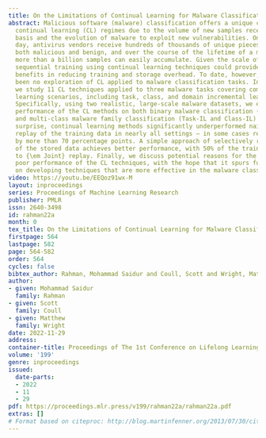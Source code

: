 ```yaml
---
title: On the Limitations of Continual Learning for Malware Classification
abstract: Malicious software (malware) classification offers a unique challenge for
  continual learning (CL) regimes due to the volume of new samples received on a daily
  basis and the evolution of malware to exploit new vulnerabilities. On a typical
  day, antivirus vendors receive hundreds of thousands of unique pieces of software,
  both malicious and benign, and over the course of the lifetime of a malware classifier,
  more than a billion samples can easily accumulate. Given the scale of the problem,
  sequential training using continual learning techniques could provide substantial
  benefits in reducing training and storage overhead. To date, however, there has
  been no exploration of CL applied to malware classification tasks. In this paper,
  we study 11 CL techniques applied to three malware tasks covering common incremental
  learning scenarios, including task, class, and domain incremental learning (IL).
  Specifically, using two realistic, large-scale malware datasets, we evaluate the
  performance of the CL methods on both binary malware classification (Domain-IL)
  and multi-class malware family classification (Task-IL and Class-IL) tasks. To our
  surprise, continual learning methods significantly underperformed naive {\em Joint}
  replay of the training data in nearly all settings – in some cases reducing accuracy
  by more than 70 percentage points. A simple approach of selectively replaying 20%
  of the stored data achieves better performance, with 50% of the training time compared
  to {\em Joint} replay. Finally, we discuss potential reasons for the unexpectedly
  poor performance of the CL techniques, with the hope that it spurs further research
  on developing techniques that are more effective in the malware classification domain.
video: https://youtu.be/EEQoz91wx-M
layout: inproceedings
series: Proceedings of Machine Learning Research
publisher: PMLR
issn: 2640-3498
id: rahman22a
month: 0
tex_title: On the Limitations of Continual Learning for Malware Classification
firstpage: 564
lastpage: 582
page: 564-582
order: 564
cycles: false
bibtex_author: Rahman, Mohammad Saidur and Coull, Scott and Wright, Matthew
author:
- given: Mohammad Saidur
  family: Rahman
- given: Scott
  family: Coull
- given: Matthew
  family: Wright
date: 2022-11-29
address:
container-title: Proceedings of The 1st Conference on Lifelong Learning Agents
volume: '199'
genre: inproceedings
issued:
  date-parts:
  - 2022
  - 11
  - 29
pdf: https://proceedings.mlr.press/v199/rahman22a/rahman22a.pdf
extras: []
# Format based on citeproc: http://blog.martinfenner.org/2013/07/30/citeproc-yaml-for-bibliographies/
---
```

